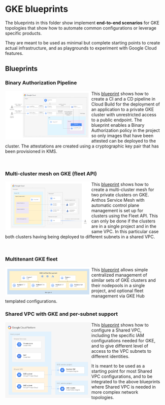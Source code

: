 # GKE blueprints

The blueprints in this folder show implement **end-to-end scenarios** for GKE topologies that show how to automate common configurations or leverage specific products.

They are meant to be used as minimal but complete starting points to create actual infrastructure, and as playgrounds to experiment with Google Cloud features.

## Blueprints

### Binary Authorization Pipeline

<a href="../gke/binauthz/" title="Binary Authorization Pipeline"><img src="../gke/binauthz/diagram.png" align="left" width="280px"></a> This [blueprint](../gke/binauthz/) shows how to create a CI and a CD pipeline in Cloud Build for the deployment of an application to a private GKE cluster with unrestricted access to a public endpoint. The blueprint enables a Binary Authorization policy in the project so only images that have been attested can be deployed to the cluster. The attestations are created using a cryptographic key pair that has been provisioned in KMS.

<br clear="left">

### Multi-cluster mesh on GKE (fleet API)

<a href="../gke/multi-cluster-mesh-gke-fleet-api/" title="Binary Authorization Pipeline"><img src="../gke/multi-cluster-mesh-gke-fleet-api/diagram.png" align="left" width="280px"></a> This [blueprint](../gke/multi-cluster-mesh-gke-fleet-api/) shows how to create a multi-cluster mesh for two private clusters on GKE. Anthos Service Mesh with automatic control plane management is set up for clusters using the Fleet API. This can only be done if the clusters are in a single project and in the same VPC. In this particular case both clusters having being deployed to different subnets in a shared VPC.

<br clear="left">

### Multitenant GKE fleet

<a href="./multitenant-fleet/" title="GKE multitenant fleet"><img src="./multitenant-fleet/diagram.png" align="left" width="280px"></a> This [blueprint](./multitenant-fleet/) allows simple centralized management of similar sets of GKE clusters and their nodepools in a single project, and optional fleet management via GKE Hub templated configurations.
<br clear="left">

### Shared VPC with GKE and per-subnet support

<a href="../networking/shared-vpc-gke/" title="Shared VPC with GKE"><img src="../networking/shared-vpc-gke/diagram.png" align="left" width="280px"></a> This [blueprint](../networking/shared-vpc-gke/) shows how to configure a Shared VPC, including the specific IAM configurations needed for GKE, and to give different level of access to the VPC subnets to different identities.

It is meant to be used as a starting point for most Shared VPC configurations, and to be integrated to the above blueprints where Shared VPC is needed in more complex network topologies.

<br clear="left">
